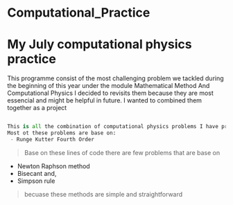 # Computational_Practice

# My July computational physics practice 
This programme consist of the most challenging problem we tackled during the beginning of this year under the module Mathematical Method And Computational Physics I decided to revisits them because they are most essencial and might be helpful in future. I wanted to combined them together as a project 

~~~python

This is all the combination of computational physics problems I have programmed so far as from the beginning of July till now
Most ot these problems are base on:
 - Runge Kutter Fourth Order
~~~

> Base on these lines of code there are few problems that are base on 
- Newton Raphson method
- Bisecant and,
- Simpson rule 
 > becuase these methods are simple and straightforward 

